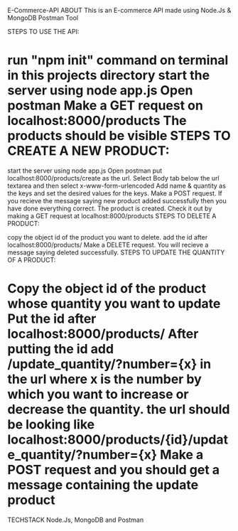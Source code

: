 E-Commerce-API
ABOUT
This is an E-commerce API made using Node.Js & MongoDB Postman Tool

STEPS TO USE THE API:

run "npm init" command on terminal in this projects directory
start the server using node app.js
Open postman
Make a GET request on localhost:8000/products
The products should be visible
STEPS TO CREATE A NEW PRODUCT:
======================================================================
start the server using node app.js
Open postman
put localhost:8000/products/create as the url.
Select Body tab below the url textarea and then select x-www-form-urlencoded
Add name & quantity as the keys and set the desired values for the keys.
Make a POST request.
If you recieve the message saying new product added successfully then you have done everything correct.
The product is created. Check it out by making a GET request at localhost:8000/products
STEPS TO DELETE A PRODUCT:

copy the object id of the product you want to delete.
add the id after localhost:8000/products/
Make a DELETE request.
You will recieve a message saying deleted successfully.
STEPS TO UPDATE THE QUANTITY OF A PRODUCT:

Copy the object id of the product whose quantity you want to update
Put the id after localhost:8000/products/
After putting the id add /update_quantity/?number={x} in the url where x is the number by which you want to increase or decrease the quantity.
the url should be looking like localhost:8000/products/{id}/update_quantity/?number={x}
Make a POST request and you should get a message containing the update product
====================================================================================
TECHSTACK
Node.Js, MongoDB and Postman 
